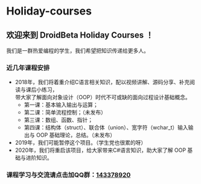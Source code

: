 # **Holiday-courses**

## 欢迎来到 DroidBeta Holiday Courses ！

我们是一群热爱编程的学生，我们希望把知识传递给更多人。

### 近几年课程安排

- 2018年，我们将着重介绍C语言相关知识，配以视频讲解、源码分享、补充阅读与课后小练习，  
带大家了解面向对象设计（OOP）时代不可或缺的面向过程设计基础概念。
  - 第一课：基本输入输出与运算；
  - 第二课：简单流程控制；（未发布）
  - 第三课：数组、函数、指针；
  - 第四课：结构体（struct）、联合体（union）、宽字符（wchar_t）输入输出与 OOP 基础理论，总结。（未发布）
- 2019年，我们可能暂停这个项目。（学生党也很累的呀）
- 2020年，我们将重启该项目，给大家带来C#语言知识，助大家了解 OOP 基础与进阶知识。

### 课程学习与交流请点击加QQ群：[143378920](https://jq.qq.com/?_wv=1027&k=5YO5Rha)
